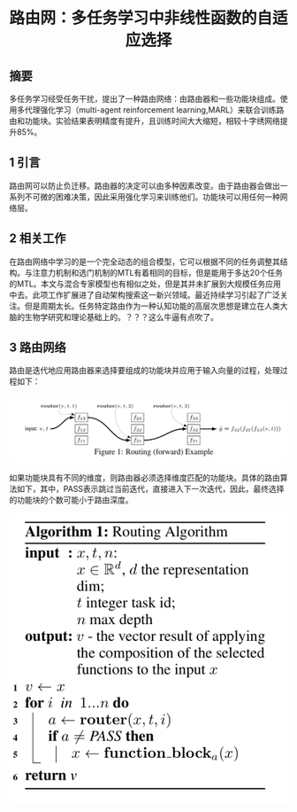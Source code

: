 # <div align=center>路由网：多任务学习中非线性函数的自适应选择</div>  

## 摘要  
多任务学习经受任务干扰，提出了一种路由网络：由路由器和一些功能块组成。使用多代理强化学习（multi-agent reinforcement learning,MARL）来联合训练路由和功能块。实验结果表明精度有提升，且训练时间大大缩短，相较十字绣网络提升85%。  
## 1 引言  
路由网可以防止负迁移。路由器的决定可以由多种因素改变。由于路由器会做出一系列不可微的困难决策，因此采用强化学习来训练他们。功能块可以用任何一种网络层。  
## 2 相关工作  
在路由网络中学习的是一个完全动态的组合模型，它可以根据不同的任务调整其结构。与注意力机制和选门机制的MTL有着相同的目标，但是能用于多达20个任务的MTL。本文与混合专家模型也有相似之处，但是其并未扩展到大规模任务应用中去。此项工作扩展进了自动架构搜索这一新兴领域。最近持续学习引起了广泛关注。但是周期太长。任务特定路由作为一种认知功能的高层次思想是建立在人类大脑的生物学研究和理论基础上的。？？？这么牛逼有点吹了。  
## 3 路由网络  
路由是迭代地应用路由器来选择要组成的功能块并应用于输入向量的过程，处理过程如下：  
<div align=center><img src="./pictures/Routing_networks_adaptive_selection_of_non-linear_functions_for_multi-task_learning/1.png"/></div>  

如果功能块具有不同的维度，则路由器必须选择维度匹配的功能块。具体的路由算法如下，其中，PASS表示跳过当前迭代，直接进入下一次迭代，因此，最终选择的功能块的个数可能小于路由深度。  
<div align=center><img src="./pictures/Routing_networks_adaptive_selection_of_non-linear_functions_for_multi-task_learning/2.png"/></div>  

